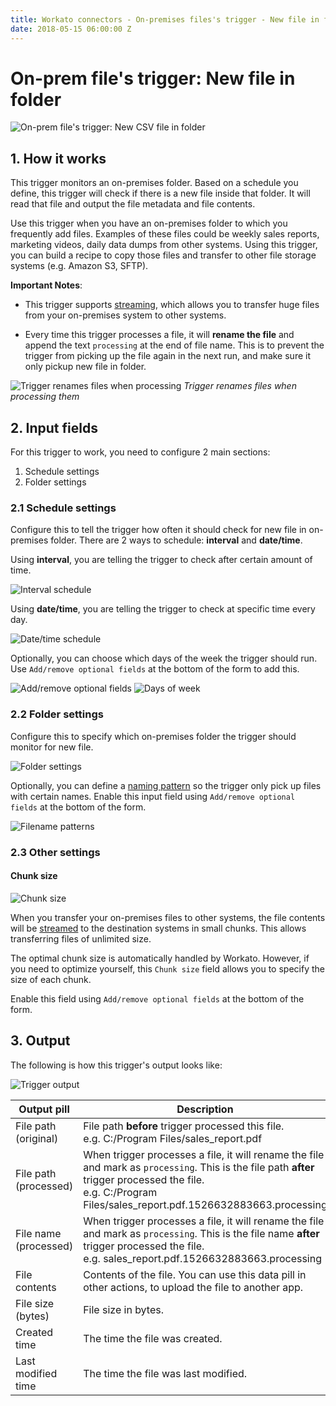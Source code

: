 ```yaml
---
title: Workato connectors - On-premises files's trigger - New file in folder
date: 2018-05-15 06:00:00 Z
---
```



# On-prem file's trigger: New file in folder

![On-prem file's trigger: New CSV file in folder](/assets/images/connectors/on-prem-files/trigger-new-file.png)

## 1. How it works
This trigger monitors an on-premises folder. Based on a schedule you define, this trigger will check if there is a new file inside that folder. It will read that file and output the file metadata and file contents.

Use this trigger when you have an on-premises folder to which you frequently add files. Examples of these files could be weekly sales reports, marketing videos, daily data dumps from other systems. Using this trigger, you can build a recipe to copy those files and transfer to other file storage systems (e.g. Amazon S3, SFTP).

**Important Notes**:
- This trigger supports [streaming](https://docs.workato.com/features/file-streaming.html), which allows you to transfer huge files from your on-premises system to other systems.

- Every time this trigger processes a file, it will **rename the file** and append the text `processing` at the end of file name. This is to prevent the trigger from picking up the file again in the next run, and make sure it only pickup new file in folder.

![Trigger renames files when processing](/assets/images/connectors/on-prem-files/trigger-file-processing.gif)
*Trigger renames files when processing them*

## 2. Input fields
For this trigger to work, you need to configure 2 main sections:
1. Schedule settings
2. Folder settings

### 2.1 Schedule settings
Configure this to tell the trigger how often it should check for new file in on-premises folder. There are 2 ways to schedule: **interval** and **date/time**.

Using **interval**, you are telling the trigger to check after certain amount of time.

![Interval schedule](/assets/images/connectors/on-prem-files/trigger-interval.png)

Using **date/time**, you are telling the trigger to check at specific time every day.

![Date/time schedule](/assets/images/connectors/on-prem-files/trigger-schedule.png)

Optionally, you can choose which days of the week the trigger should run. Use `Add/remove optional fields` at the bottom of the form to add this.

![Add/remove optional fields](/assets/images/connectors/on-prem-files/add-remove-optional-fields.png)
![Days of week](/assets/images/connectors/on-prem-files/trigger-schedule-days.png)

### 2.2 Folder settings
Configure this to specify which on-premises folder the trigger should monitor for new file.

![Folder settings](/assets/images/connectors/on-prem-files/trigger-folder-settings.png)

Optionally, you can define a [naming pattern](https://docs.workato.com/features/wildcard.html) so the trigger only pick up files with certain names. Enable this input field using `Add/remove optional fields` at the bottom of the form.

![Filename patterns](/assets/images/connectors/on-prem-files/filename-patterns.png)

### 2.3 Other settings
#### Chunk size
![Chunk size](/assets/images/connectors/on-prem-files/chunk-size.png)

When you transfer your on-premises files to other systems, the file contents will be [streamed](https://docs.workato.com/features/file-streaming.html) to the destination systems in small chunks. This allows transferring files of unlimited size.

The optimal chunk size is automatically handled by Workato. However, if you need to optimize yourself, this `Chunk size` field allows you to specify the size of each chunk.

Enable this field using `Add/remove optional fields` at the bottom of the form.

## 3. Output
The following is how this trigger's output looks like:

![Trigger output](/assets/images/connectors/on-prem-files/trigger-file-output.png)

| Output pill | Description |
|---|---|
| File path (original) | File path **before** trigger processed this file. <br> e.g. C:/Program Files/sales_report.pdf |
| File path (processed) | When trigger processes a file, it will rename the file and mark as `processing`. This is the file path **after** trigger processed the file. <br> e.g. C:/Program Files/sales_report.pdf.1526632883663.processing |
| File name (processed) | When trigger processes a file, it will rename the file and mark as `processing`. This is the file name **after** trigger processed the file. <br> e.g. sales_report.pdf.1526632883663.processing |
| File contents | Contents of the file. You can use this data pill in other actions, to upload the file to another app. |
| File size (bytes) | File size in bytes. |
| Created time | The time the file was created. |
| Last modified time | The time the file was last modified. |

